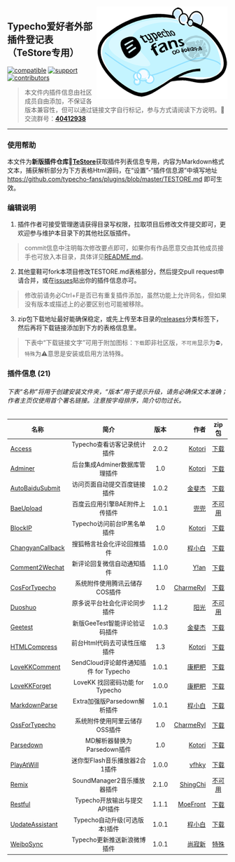 <img src='https://raw.githubusercontent.com/typecho-fans/typecho-fans.github.io/master/soapgroup.png' align="right" />

## Typecho爱好者外部插件登记表（TeStore专用）

[![compatible](https://img.shields.io/badge/Typecho-%E2%89%881.0-red.svg?style=for-the-badge)](https://github.com/typecho/typecho)
[![support](https://img.shields.io/badge/TeStore-Supported-green.svg?style=for-the-badge)](TeStore)
[![contributors](https://img.shields.io/github/contributors/typecho-fans/plugins.svg?style=for-the-badge)](https://github.com/typecho-fans/plugins/graphs/contributors)

 > 本文件内插件信息由社区成员自由添加，不保证各版本兼容性，但可以通过链接文字自行标记，参与方式请阅读下方说明。:penguin:交流群号：[**40412938**](http://shang.qq.com/wpa/qunwpa?idkey=a5a8afedf099e18ddf9b530db9217251e39001d52aace42888bf470d9b6cb86a)
------------------------------

### 使用帮助

本文件为**新版插件仓库**:gift:[**TeStore**](TeStore)获取插件列表信息专用，内容为Markdown格式文本，捕获解析部分为下方表格Html源码，在“设置”-“插件信息源”中填写地址 https://github.com/typecho-fans/plugins/blob/master/TESTORE.md 即可生效。

### 编辑说明

1. 插件作者可接受管理邀请获得目录写权限，拉取项目后修改文件提交即可，更欢迎参与维护本目录下的其他社区版插件。

 > commit信息中注明每次修改要点即可，如果你有作品愿意交由其他成员接手也可放入本目录，具体详见[README.md](README.md)。

2. 其他童鞋可fork本项目修改TESTORE.md表格部分，然后提交pull request申请合并，或在[issues](https://github.com/typecho-fans/plugins/issues)贴出你的插件信息亦可。

 > 修改前请务必Ctrl+F是否已有重复插件添加，虽然功能上允许同名，但如果没有版本或描述上的必要区别也可能被移除。

3. zip包下载地址最好能确保稳定，或先上传至本目录的[releases](https://github.com/typecho-fans/plugins/releases)分类标签下，然后再将下载链接添加到下方的表格信息里。

 > 下表中“下载链接文字”可用于附加图标：`下载`即非社区版，`不可用`显示为:no_entry:，`特殊`为:warning:意思是安装或启用方法特殊。

### 插件信息 (21)

###### 下表“名称”将用于创建安装文件夹，“版本”用于提示升级，请务必确保文本准确；作者主页仅使用首个署名链接。注意按字母排序，简介切勿过长。

名称 | 简介 | 版本 | 作者 | zip包
---- | :----: | :---: | ----: | :----:
[Access](https://github.com/kokororin/typecho-plugin-Access) | Typecho查看访客记录统计插件 | 2.0.2 | [Kotori](https://github.com/kokororin) | [下载](https://github.com/kokororin/typecho-plugin-Access/archive/master.zip)
[Adminer](https://github.com/kokororin/typecho-plugin-adminer) | 后台集成Adminer数据库管理插件 | 1.0 | [Kotori](https://github.com/kokororin) | [下载](https://github.com/kokororin/typecho-plugin-adminer/archive/master.zip)
[AutoBaiduSubmit](https://github.com/jinfeijie/AutoBaiduSubmit) | 访问页面自动提交百度链接插件 | 1.0.2 | [金斐杰](https://github.com/jinfeijie) | [下载](https://github.com/jinfeijie/AutoBaiduSubmit/archive/1.0.2.zip)
[BaeUpload]() | 百度云应用引擎BAE附件上传插件 | 1.0.1 | [兜兜](https://github.com/doudoutime) | [不可用](https://github.com/typecho-fans/plugins/releases/download/plugins-A_to_C/BaeUpload.zip)
[BlockIP](https://github.com/kokororin/typecho-plugin-BlockIP) | Typecho访问前台IP黑名单插件 | 1.0 | [Kotori](https://github.com/kokororin) | [下载](https://github.com/kokororin/typecho-plugin-BlockIP/archive/master.zip)
[ChangyanCallback](https://github.com/mrgeneralgoo/typecho-changyan-callback) | 搜狐畅言社会化评论回推插件 | 1.0.0 | [程小白](https://github.com/mrgeneralgoo) | [下载](https://github.com/mrgeneralgoo/typecho-changyan-callback/archive/master.zip)
[Comment2Wechat](https://github.com/YianAndCode/Comment2Wechat) | 新评论回复微信自动通知插件 | 1.1.0 | [Y!an](https://github.com/YianAndCode) | [下载](https://github.com/YianAndCode/Comment2Wechat/archive/v1.1.zip)
[CosForTypecho](https://github.com/CharmeRyl/typecho-plugin-cosfile) | 系统附件使用腾讯云储存COS插件 | 1.0 | [CharmeRyl](https://github.com/CharmeRyl) | [下载](https://github.com/CharmeRyl/typecho-plugin-cosfile/archive/master.zip)
[Duoshuo](http://ysido.com/duoshuo.html) | 原多说平台社会化评论同步插件 | 1.1.2 | [阳光](https://github.com/rakiy) | [不可用](https://github.com/typecho-fans/plugins/releases/download/plugins-D_to_G/Duoshuo.zip)
[Geetest](https://github.com/jinfeijie/Geetest) | 新版GeeTest智能评论验证码插件 | 1.0.3 | [金斐杰](https://github.com/jinfeijie) | [下载](https://github.com/jinfeijie/Geetest/archive/1.0.3.zip)
[HTMLCompress](https://github.com/kokororin/typecho-plugin-HTMLCompress) | 前台Html代码去可读性压缩插件 | 1.3 | [Kotori](https://github.com/kokororin) | [下载](https://github.com/kokororin/typecho-plugin-HTMLCompress/archive/master.zip)
[LoveKKComment](https://github.com/ylqjgm/LoveKKComment) | SendCloud评论邮件通知插件 for Typecho | 1.0.1 | [康粑粑](https://www.lovekk.org) | [下载](https://github.com/typecho-fans/plugins/releases/download/plugins-H_to_L/LoveKKComment.zip)
[LoveKKForget](https://github.com/ylqjgm/LoveKKForget) | LoveKK 找回密码功能 for Typecho | 1.0.0 | [康粑粑](https://www.lovekk.org) | [下载](https://github.com/typecho-fans/plugins/releases/download/plugins-H_to_L/LoveKKForget.zip)
[MarkdownParse](https://github.com/mrgeneralgoo/typecho-markdown) | Extra加强版Parsedown解析插件 | 1.0.1 | [程小白](https://github.com/mrgeneralgoo) | [下载](https://github.com/mrgeneralgoo/typecho-markdown/archive/master.zip)
[OssForTypecho](https://github.com/CharmeRyl/typecho-plugin-ossfile) | 系统附件使用阿里云储存OSS插件 | 1.0 | [CharmeRyl](https://github.com/CharmeRyl) | [下载](https://github.com/CharmeRyl/typecho-plugin-ossfile/archive/master.zip)
[Parsedown](https://github.com/kokororin/typecho-plugin-Parsedown) | MD解析器替换为Parsedown插件 | 1.0 | [Kotori](https://github.com/kokororin) | [下载](https://github.com/kokororin/typecho-plugin-Parsedown/archive/master.zip)
[PlayAtWill](https://github.com/vfhky/PlayAtWill) | 迷你型Flash音乐播放器2合1插件 | 1.0.0 | [vfhky](https://github.com/vfhky) | [下载](https://github.com/vfhky/PlayAtWill/archive/master.zip)
[Remix](https://github.com/shingchi/Remix) | SoundManager2音乐播放器插件 | 2.1.0 | [ShingChi](https://github.com/shingchi) | [不可用](https://github.com/shingchi/Remix/archive/master.zip)
[Restful](https://github.com/moefront/typecho-plugin-Restful) | Typecho开放输出与提交API插件 | 1.1.1 | [MoeFront](https://github.com/moefront) | [下载](https://github.com/moefront/typecho-plugin-Restful/archive/master.zip)
[UpdateAssistant](https://github.com/mrgeneralgoo/typecho-update-assistant)  | Typecho自动升级(可选版本)插件 | 1.0.1 | [程小白](https://github.com/mrgeneralgoo) | [下载](https://github.com/mrgeneralgoo/typecho-update-assistant/archive/master.zip)
[WeiboSync](https://github.com/ShangJixin/Typecho-Plugin-WeiboSync) | Typecho更新推送新浪微博插件 | 1.0.1 | [尚寂新](https://github.com/ShangJixin) | [特殊](https://github.com/ShangJixin/Typecho-Plugin-WeiboSync/archive/master.zip)
